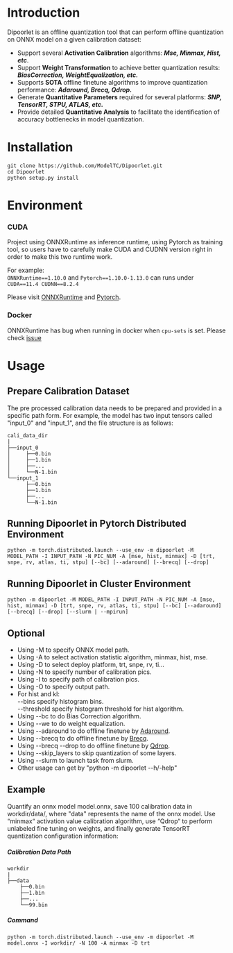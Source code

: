 # Introduction

Dipoorlet is an offline quantization tool that can perform offline quantization on ONNX model on a given calibration dataset:

* Support several **Activation Calibration** algorithms: ***Mse, Minmax, Hist, etc***.
* Support **Weight Transformation** to achieve better quantization results: ***BiasCorrection, WeightEqualization, etc.***
* Supports **SOTA** offline finetune algorithms to improve quantization performance: ***Adaround, Brecq, Qdrop.***
* Generate **Quantitative Parameters** required for several platforms: ***SNP, TensorRT, STPU, ATLAS, etc.***
* Provide detailed **Quantitative Analysis** to facilitate the identification of accuracy bottlenecks in model quantization.

# Installation

```
git clone https://github.com/ModelTC/Dipoorlet.git
cd Dipoorlet
python setup.py install
```

# Environment
### CUDA
Project using ONNXRuntime as inference runtime, using Pytorch as training tool, so users have to carefully make CUDA and CUDNN version right in order to make this two runtime work.    

For example:  
`ONNXRuntime==1.10.0` and `Pytorch==1.10.0-1.13.0` can runs under `CUDA==11.4 CUDNN==8.2.4`

Please visit [ONNXRuntime](https://onnxruntime.ai/docs/execution-providers/CUDA-ExecutionProvider.html#requirements) and [Pytorch](https://pytorch.org/get-started/previous-versions/). 

### Docker
ONNXRuntime has bug when running in docker when `cpu-sets` is set.
Please check [issue](https://github.com/microsoft/onnxruntime/issues/8313)


# Usage

## Prepare Calibration Dataset

The pre processed calibration data needs to be prepared and provided in a specific path form. For example, the model has two input tensors called "input_0" and "input_1", and the file structure is as follows:

```
cali_data_dir
|
├──input_0
│     ├──0.bin
│     ├──1.bin
│     ├──...
│     └──N-1.bin
└──input_1
      ├──0.bin
      ├──1.bin
      ├──...
      └──N-1.bin
```


## Running Dipoorlet in Pytorch Distributed Environment
```
python -m torch.distributed.launch --use_env -m dipoorlet -M MODEL_PATH -I INPUT_PATH -N PIC_NUM -A [mse, hist, minmax] -D [trt, snpe, rv, atlas, ti, stpu] [--bc] [--adaround] [--brecq] [--drop]
```

## Running Dipoorlet in Cluster Environment
```
python -m dipoorlet -M MODEL_PATH -I INPUT_PATH -N PIC_NUM -A [mse, hist, minmax] -D [trt, snpe, rv, atlas, ti, stpu] [--bc] [--adaround] [--brecq] [--drop] [--slurm | --mpirun]
```
## Optional

- Using -M to specify ONNX model path.
- Using -A to select activation statistic algorithm, minmax, hist, mse.
- Using -D to select deploy platform, trt, snpe, rv, ti...
- Using -N to specify number of calibration pics.
- Using -I to specify path of calibration pics.
- Using -O to specify output path.
- For hist and kl:  
    --bins specify histogram bins.  
    --threshold specify histogram threshold for hist algorithm.
- Using --bc to do Bias Correction algorithm. 
- Using --we to do weight equalization.
- Using --adaround to do offline finetune by [Adaround](https://arxiv.org/abs/2004.10568).
- Using --brecq to do offline finetune by [Brecq](https://arxiv.org/abs/2102.05426).
- Using --brecq --drop to do offline finetune by [Qdrop](https://arxiv.org/abs/2203.05740).
- Using --skip_layers to skip quantization of some layers.
- Using --slurm to launch task from slurm.
- Other usage can get by "python -m dipoorlet --h/-help"

## Example

Quantify an onnx model model.onnx, save 100 calibration data in workdir/data/, where "data" represents the name of the onnx model. Use “minmax“ activation value calibration algorithm, use “Qdrop“ to perform unlabeled fine tuning on weights, and finally generate TensorRT quantization configuration information:

##### Calibration Data Path

```
workdir
|
├──data
    ├──0.bin
    ├──1.bin
    ├──...
    └──99.bin

```

##### Command

```
python -m torch.distributed.launch --use_env -m dipoorlet -M model.onnx -I workdir/ -N 100 -A minmax -D trt
```
